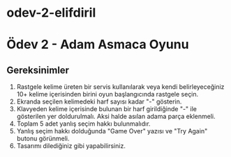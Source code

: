 # odev-2-elifdiril

# Ödev 2 - Adam Asmaca Oyunu
## Gereksinimler
1. Rastgele kelime üreten bir servis kullanılarak veya kendi belirleyeceğiniz 10+ kelime içerisinden birini oyun başlangıcında rastgele seçin.
1. Ekranda seçilen kelimedeki harf sayısı kadar "-" gösterin.
1. Klavyeden kelime içerisinde bulunan bir harf girildiğinde "-" ile gösterilen yer doldurulmalı. Aksi halde asılan adama parça eklenmeli.
1. Toplam 5 adet yanlış seçim hakkı bulunmalıdır.
1. Yanlış seçim hakkı dolduğunda "Game Over" yazısı ve "Try Again" butonu görünmeli.
1. Tasarımı dilediğiniz gibi yapabilirsiniz.

